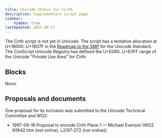 ```yaml
---
title: Unicode Status for Cirth
description: Supplementary script page
sidebar:
    hidden: true
lastUpdated: 2025-09-17
---
```


The Cirth script is not yet in Unicode. The script has a tentative allocation at U+16000..U+1607F in the [Roadmap to the SMP](http://www.unicode.org/roadmaps/smp/) for the Unicode Standard. The ConScript Unicode Registry has defined the U+E080..U+E0FF range of the Unicode "Private Use Area" for Cirth.

## Blocks

None.

## Proposals and documents

One proposal for its inclusion was submitted to the Unicode Technical Committee and WG2:
- 1997-09-18 Proposal to encode Cirth Plane 1 — Michael Everson (WG2 N1642.htm (not online), L2/97-272 (not online))

